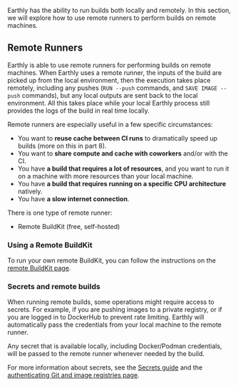 Earthly has the ability to run builds both locally and remotely. In this section, we will explore how to use remote runners to perform builds on remote machines.

## Remote Runners

Earthly is able to use remote runners for performing builds on remote machines. When Earthly uses a remote runner, the inputs of the build are picked up from the local environment, then the execution takes place remotely, including any pushes (`RUN --push` commands, and `SAVE IMAGE --push` commands), but any local outputs are sent back to the local environment. All this takes place while your local Earthly process still provides the logs of the build in real time locally.

Remote runners are especially useful in a few specific circumstances:

* You want to **reuse cache between CI runs** to dramatically speed up builds (more on this in part 8).
* You want to **share compute and cache with coworkers** and/or with the CI.
* You have **a build that requires a lot of resources**, and you want to run it on a machine with more resources than your local machine.
* You have **a build that requires running on a specific CPU architecture** natively.
* You have **a slow internet connection**.

There is one type of remote runner:

* Remote BuildKit (free, self-hosted)

### Using a Remote BuildKit

To run your own remote BuildKit, you can follow the instructions on the [remote BuildKit page](../ci-integration/remote-buildkit.md).

### Secrets and remote builds

When running remote builds, some operations might require access to secrets. For example, if you are pushing images to a private registry, or if you are logged in to DockerHub to prevent rate limiting. Earthly will automatically pass the credentials from your local machine to the remote runner.

Any secret that is available locally, including Docker/Podman credentials, will be passed to the remote runner whenever needed by the build.

For more information about secrets, see the [Secrets guide](../guides/secrets.md) and the [authenticating Git and image registries page](../guides/auth.md).
